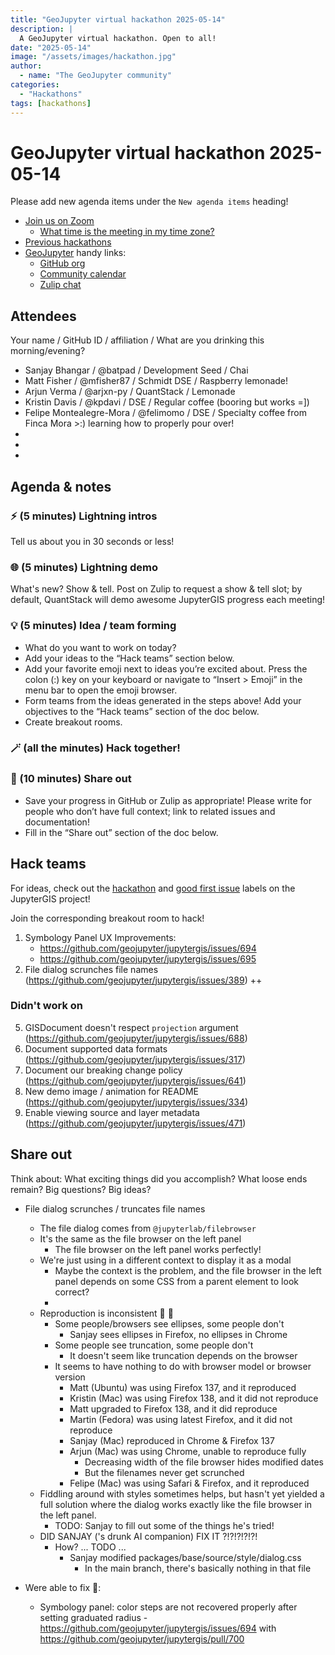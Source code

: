 ```yaml
---
title: "GeoJupyter virtual hackathon 2025-05-14"
description: |
  A GeoJupyter virtual hackathon. Open to all!
date: "2025-05-14"
image: "/assets/images/hackathon.jpg"
author:
  - name: "The GeoJupyter community"
categories:
  - "Hackathons"
tags: [hackathons]
---
```


# GeoJupyter virtual hackathon 2025-05-14

Please add new agenda items under the `New agenda items` heading!

- [Join us on Zoom](https://berkeley.zoom.us/j/92451699568)
  - [What time is the meeting in my time zone?](https://dateful.com/convert/utc?t=3pm)
- [Previous hackathons](https://geojupyter.org/blog/#category=Hackathons)
- [GeoJupyter](https://geojupyter.org) handy links:
  - [GitHub org](https://github.com/geojupyter)
  - [Community calendar](https://geojupyter.org/calendar.html)
  - [Zulip chat](https://jupyter.zulipchat.com/#narrow/channel/471314-geojupyter)


## Attendees

Your name / GitHub ID / affiliation / What are you drinking this morning/evening?

* Sanjay Bhangar / @batpad / Development Seed / Chai
* Matt Fisher / @mfisher87 / Schmidt DSE / Raspberry lemonade!
* Arjun Verma / @arjxn-py / QuantStack / Lemonade
* Kristin Davis / @kpdavi / DSE / Regular coffee (booring but works =])
* Felipe Montealegre-Mora / @felimomo / DSE / Specialty coffee from Finca Mora >:) learning how to properly pour over!
*
*
*


## Agenda & notes

### ⚡ (5 minutes) Lightning intros

Tell us about you in 30 seconds or less!


### 🌐 (5 minutes) Lightning demo

What's new? Show & tell.
Post on Zulip to request a show & tell slot; by default, QuantStack will demo awesome
JupyterGIS progress each meeting!


### 💡 (5 minutes) Idea / team forming

* What do you want to work on today?
* Add your ideas to the “Hack teams” section below.
* Add your favorite emoji next to ideas you’re excited about. Press the colon (:) key on your keyboard or navigate to “Insert > Emoji” in the menu bar to open the emoji browser.
* Form teams from the ideas generated in the steps above! Add your objectives to the “Hack teams” section of the doc below.
* Create breakout rooms.


### 🪄 (all the minutes) Hack together!

### 💬 (10 minutes) Share out

* Save your progress in GitHub or Zulip as appropriate!
  Please write for people who don’t have full context; link to related issues and documentation!
* Fill in the “Share out” section of the doc below.


## Hack teams

For ideas, check out the [hackathon](https://github.com/geojupyter/jupytergis/labels/hackathon) and [good first issue](https://github.com/geojupyter/jupytergis/labels/good%20first%20issue) labels on the JupyterGIS project!

Join the corresponding breakout room to hack!

1. Symbology Panel UX Improvements:
    - https://github.com/geojupyter/jupytergis/issues/694
    - https://github.com/geojupyter/jupytergis/issues/695
3. File dialog scrunches file names (https://github.com/geojupyter/jupytergis/issues/389) ++


### Didn't work on

5. GISDocument doesn't respect `projection` argument (https://github.com/geojupyter/jupytergis/issues/688)
6. Document supported data formats (https://github.com/geojupyter/jupytergis/issues/317)
7. Document our breaking change policy (https://github.com/geojupyter/jupytergis/issues/641)
8. New demo image / animation for README (https://github.com/geojupyter/jupytergis/issues/334)
9. Enable viewing source and layer metadata (https://github.com/geojupyter/jupytergis/issues/471)



## Share out

Think about:
What exciting things did you accomplish?
What loose ends remain?
Big questions? Big ideas?

* File dialog scrunches / truncates file names
    * The file dialog comes from `@jupyterlab/filebrowser`
    * It's the same as the file browser on the left panel
        * The file browser on the left panel works perfectly!
    * We're just using in a different context to display it as a modal
        * Maybe the context is the problem, and the file browser in the left panel depends on some CSS from a parent element to look correct?
        *
    * Reproduction is inconsistent :exploding_head: :melting_face:
        * Some people/browsers see ellipses, some people don't
            * Sanjay sees ellipses in Firefox, no ellipses in Chrome
        * Some people see truncation, some people don't
            * It doesn't seem like truncation depends on the browser
        * It seems to have nothing to do with browser model or browser version
            * Matt (Ubuntu) was using Firefox 137, and it reproduced
            * Kristin (Mac) was using Firefox 138, and it did not reproduce
            * Matt upgraded to Firefox 138, and it did reproduce
            * Martin (Fedora) was using latest Firefox, and it did not reproduce
            * Sanjay (Mac) reproduced in Chrome & Firefox 137
            * Arjun (Mac) was using Chrome, unable to reproduce fully
                * Decreasing width of the file browser hides modified dates
                * But the filenames never get scrunched
            * Felipe (Mac) was using Safari & Firefox, and it reproduced
    * Fiddling around with styles sometimes helps, but hasn't yet yielded a full solution where the dialog works exactly like the file browser in the left panel.
        * TODO: Sanjay to fill out some of the things he's tried!
    * DID SANJAY ('s drunk AI companion) FIX IT ?!?!?!?!?!
        * How? ... TODO ...
            * Sanjay modified packages/base/source/style/dialog.css
                * In the main branch, there's basically nothing in that file

* Were able to fix :tada::
    * Symbology panel: color steps are not recovered properly after setting graduated radius - https://github.com/geojupyter/jupytergis/issues/694 with https://github.com/geojupyter/jupytergis/pull/700
